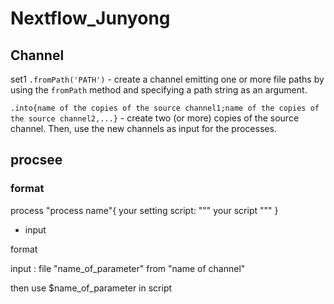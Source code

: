 # Nextflow_Junyong

## Channel

set1
`.fromPath('PATH')` - create a channel emitting one or more file paths by using the `fromPath` method and specifying a path string as an argument.

`.into{name of the copies of the source channel1;name of the copies of the source channel2,...}` - create two (or more) copies of the source channel. Then, use the new channels as input for the processes.

## procsee

### format

process "process name"{
  your setting
  script:
  """
  your script
  """
}

- input

format

input : file "name_of_parameter" from "name of channel"

then use $name_of_parameter in script
